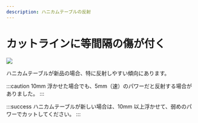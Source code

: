 ```yaml
---
description: ハニカムテーブルの反射
---
```


# カットラインに等間隔の傷が付く

![](/assets/20191114\_02.jpg)

ハニカムテーブルが新品の場合、特に反射しやすい傾向にあります。

:::caution
10mm 浮かせた場合でも、5mm（速）のパワーだと反射する場合がありました。
:::

:::success
ハニカムテーブルが新しい場合は、10mm 以上浮かせて、弱めのパワーでカットしてください。
:::
